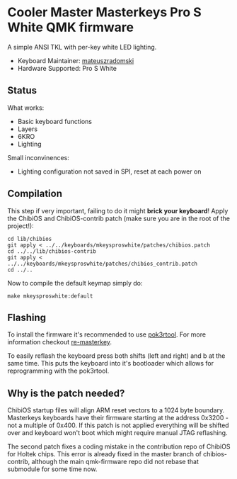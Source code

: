 # Cooler Master Masterkeys Pro S White QMK firmware

A simple ANSI TKL with per-key white LED lighting.

* Keyboard Maintainer: [mateuszradomski](https://github.com/mateuszradomski)
* Hardware Supported: Pro S White

## Status

What works:

- Basic keyboard functions
- Layers
- 6KRO
- Lighting

Small inconvinences:

- Lighting configuration not saved in SPI, reset at each power on

## Compilation

This step if very important, failing to do it might **brick your keyboard**!
Apply the ChibiOS and ChibiOS-contrib patch (make sure you are in the root of the project!):

```
cd lib/chibios
git apply < ../../keyboards/mkeysproswhite/patches/chibios.patch
cd ../../lib/chibios-contrib
git apply < ../../keyboards/mkeysproswhite/patches/chibios_contrib.patch
cd ../..
```

Now to compile the default keymap simply do:

```
make mkeysproswhite:default
```

## Flashing

To install the firmware it's recommended to use [pok3rtool](https://github.com/pok3r-custom/pok3rtool).
For more information checkout [re-masterkey](https://github.com/mateuszradomski/re-masterkeys).

To easily reflash the keyboard press both shifts (left and right) and b at the same time.
This puts the keyboard into it's bootloader which allows for reprogramming with the pok3rtool.

## Why is the patch needed?

ChibiOS startup files will align ARM reset vectors to a 1024 byte boundary.
Masterkeys keyboards have their firmware starting at the address 0x3200 - not a multiple of 0x400.
If this patch is not applied everything will be shifted over and keyboard won't boot which might require manual JTAG reflashing.

The second patch fixes a coding mistake in the contribution repo of ChibiOS for Holtek chips.
This error is already fixed in the master branch of chibios-contrib, although the main qmk-firmware repo did not rebase that submodule for some time now.

